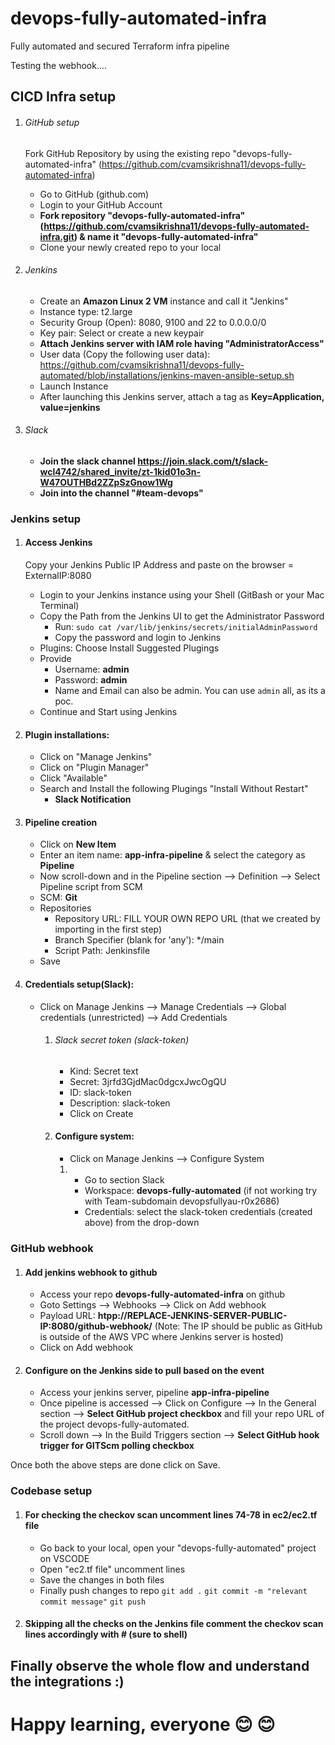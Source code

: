 # devops-fully-automated-infra
Fully automated and secured Terraform infra pipeline

Testing the webhook....

## CICD Infra setup
1) ###### GitHub setup
    Fork GitHub Repository by using the existing repo "devops-fully-automated-infra" (https://github.com/cvamsikrishna11/devops-fully-automated-infra)     
    - Go to GitHub (github.com)
    - Login to your GitHub Account
    - **Fork repository "devops-fully-automated-infra" (https://github.com/cvamsikrishna11/devops-fully-automated-infra.git) & name it "devops-fully-automated-infra"**
    - Clone your newly created repo to your local

2) ###### Jenkins
    - Create an **Amazon Linux 2 VM** instance and call it "Jenkins"
    - Instance type: t2.large
    - Security Group (Open): 8080, 9100 and 22 to 0.0.0.0/0
    - Key pair: Select or create a new keypair
    - **Attach Jenkins server with IAM role having "AdministratorAccess"**
    - User data (Copy the following user data): https://github.com/cvamsikrishna11/devops-fully-automated/blob/installations/jenkins-maven-ansible-setup.sh
    - Launch Instance
    - After launching this Jenkins server, attach a tag as **Key=Application, value=jenkins**

3) ###### Slack 
    - **Join the slack channel https://join.slack.com/t/slack-wcl4742/shared_invite/zt-1kid01o3n-W47OUTHBd2ZZpSzGnow1Wg**
    - **Join into the channel "#team-devops"**

### Jenkins setup
1) #### Access Jenkins
    Copy your Jenkins Public IP Address and paste on the browser = ExternalIP:8080
    - Login to your Jenkins instance using your Shell (GitBash or your Mac Terminal)
    - Copy the Path from the Jenkins UI to get the Administrator Password
        - Run: `sudo cat /var/lib/jenkins/secrets/initialAdminPassword`
        - Copy the password and login to Jenkins
    - Plugins: Choose Install Suggested Plugings 
    - Provide 
        - Username: **admin**
        - Password: **admin**
        - Name and Email can also be admin. You can use `admin` all, as its a poc.
    - Continue and Start using Jenkins

2)  #### Plugin installations:
    - Click on "Manage Jenkins"
    - Click on "Plugin Manager"
    - Click "Available"
    - Search and Install the following Plugings "Install Without Restart"        
        - **Slack Notification**



3)  #### Pipeline creation
    - Click on **New Item**
    - Enter an item name: **app-infra-pipeline** & select the category as **Pipeline**
    - Now scroll-down and in the Pipeline section --> Definition --> Select Pipeline script from SCM
    - SCM: **Git**
    - Repositories
        - Repository URL: FILL YOUR OWN REPO URL (that we created by importing in the first step)
        - Branch Specifier (blank for 'any'): */main
        - Script Path: Jenkinsfile
    - Save



4)  #### Credentials setup(Slack):
    - Click on Manage Jenkins --> Manage Credentials --> Global credentials (unrestricted) --> Add Credentials
        1)  ###### Slack secret token (slack-token)
            - Kind: Secret text            
            - Secret: 3jrfd3GjdMac0dgcxJwcOgQU
            - ID: slack-token
            - Description: slack-token
            - Click on Create                

        2)  #### Configure system:
            - Click on Manage Jenkins --> Configure System

            1)  - Go to section Slack
                - Workspace: **devops-fully-automated** (if not working try with Team-subdomain devopsfullyau-r0x2686)
                - Credentials: select the slack-token credentials (created above) from the drop-down    


### GitHub webhook

1) #### Add jenkins webhook to github
    - Access your repo **devops-fully-automated-infra** on github
    - Goto Settings --> Webhooks --> Click on Add webhook 
    - Payload URL: **htpp://REPLACE-JENKINS-SERVER-PUBLIC-IP:8080/github-webhook/**             (Note: The IP should be public as GitHub is outside of the AWS VPC where Jenkins server is hosted)
    - Click on Add webhook

2) #### Configure on the Jenkins side to pull based on the event
    - Access your jenkins server, pipeline **app-infra-pipeline**
    - Once pipeline is accessed --> Click on Configure --> In the General section --> **Select GitHub project checkbox** and fill your repo URL of the project devops-fully-automated.
    - Scroll down --> In the Build Triggers section -->  **Select GitHub hook trigger for GITScm polling checkbox**

Once both the above steps are done click on Save.


### Codebase setup

1) #### For checking the checkov scan uncomment lines 74-78 in ec2/ec2.tf file
    - Go back to your local, open your "devops-fully-automated" project on VSCODE
    - Open "ec2.tf file" uncomment lines   
    - Save the changes in both files
    - Finally push changes to repo
        `git add .`
        `git commit -m "relevant commit message"`
        `git push`

2) #### Skipping all the checks on the Jenkins file comment the checkov scan lines accordingly with # (sure to shell)

## Finally observe the whole flow and understand the integrations :) 
# Happy learning, everyone 😊 😊
